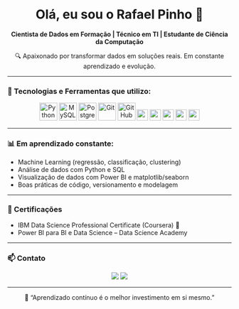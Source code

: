 <h1 align="center">Olá, eu sou o Rafael Pinho 👋</h1>

<p align="center">
  <b>Cientista de Dados em Formação | Técnico em TI | Estudante de Ciência da Computação</b>
</p>

<p align="center">
  🔍 Apaixonado por transformar dados em soluções reais. Em constante aprendizado e evolução.
</p>

---

### 🚀 Tecnologias e Ferramentas que utilizo:

<p align="center">
  <img src="https://cdn.jsdelivr.net/gh/devicons/devicon/icons/python/python-original.svg" width="40" height="40" alt="Python" />
  <img src="https://cdn.jsdelivr.net/gh/devicons/devicon/icons/mysql/mysql-original.svg" width="40" height="40" alt="MySQL" />
  <img src="https://cdn.jsdelivr.net/gh/devicons/devicon/icons/postgresql/postgresql-original.svg" width="40" height="40" alt="PostgreSQL" />
  <img src="https://cdn.jsdelivr.net/gh/devicons/devicon/icons/git/git-original.svg" width="40" height="40" alt="Git" />
  <img src="https://cdn.jsdelivr.net/gh/devicons/devicon/icons/github/github-original.svg" width="40" height="40" alt="GitHub" />
  <img src="https://img.shields.io/badge/Power%20BI-F2C811?style=flat&logo=powerbi&logoColor=black" height="25"/>
  <img src="https://img.shields.io/badge/Jupyter-F37626?style=flat&logo=jupyter&logoColor=white" height="25"/>
  <img src="https://img.shields.io/badge/Pandas-150458?style=flat&logo=pandas&logoColor=white" height="25"/>
  <img src="https://img.shields.io/badge/Numpy-013243?style=flat&logo=numpy&logoColor=white" height="25"/>
  <img src="https://img.shields.io/badge/Scikit--learn-F7931E?style=flat&logo=scikit-learn&logoColor=white" height="25"/>
</p>

---

### 📊 Em aprendizado constante:
- Machine Learning (regressão, classificação, clustering)
- Análise de dados com Python e SQL
- Visualização de dados com Power BI e matplotlib/seaborn
- Boas práticas de código, versionamento e modelagem

---

### 🧠 Certificações
- IBM Data Science Professional Certificate (Coursera) 📜
- Power BI para BI e Data Science – Data Science Academy

---

### 📫 Contato

<p align="center">
  <a href="mailto:rafaelppinho.ti@gmail.com"><img src="https://img.shields.io/badge/Gmail-D14836?style=flat&logo=gmail&logoColor=white"/></a>
  <a href="https://www.linkedin.com/in/rafaelppinho/" target="_blank"><img src="https://img.shields.io/badge/LinkedIn-0077B5?style=flat&logo=linkedin&logoColor=white"/></a>
</p>

---

<p align="center">
  🌱 “Aprendizado contínuo é o melhor investimento em si mesmo.”
</p>
